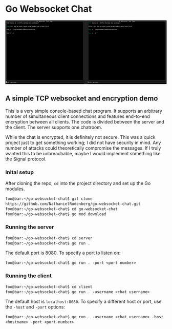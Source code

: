 # Go Websocket Chat

![alt text](preview.png)

## A simple TCP websocket and encryption demo

This is a very simple console-based chat program. It supports an arbitrary number of simultaneous client connections and features end-to-end encryption between all clients. The code is divided between the server and the client. The server supports one chatroom.

While the chat is encrypted, it is definitely not secure. This was a quick project just to get something working; I did not have security in mind. Any number of attacks could theoretically compromise the messages. If I truly wanted this to be unbreachable, maybe I would implement something like the Signal protocol.


### Inital setup
After cloning the repo, `cd` into the project directory and set up the Go modules.
```console
foo@bar:~/go-websocket-chat$ git clone https://github.com/NathanielRudenberg/go-websocket-chat.git
foo@bar:~/go-websocket-chat$ cd go-websocket-chat
foo@bar:~/go-websocket-chat$ go mod download
```

### Running the server
```console
foo@bar:~/go-websocket-chat$ cd server
foo@bar:~/go-websocket-chat$ go run .
```
The default port is 8080. To specify a port to listen on:
```console
foo@bar:~/go-websocket-chat$ go run . -port <port number>
```

### Running the client
```console
foo@bar:~/go-websocket-chat$ cd client
foo@bar:~/go-websocket-chat$ go run . -username <chat username>
```
The default host is `localhost:8080`. To specify a different host or port, use the `-host` and `-port` options:
```console
foo@bar:~/go-websocket-chat$ go run . -username <chat username> -host <hostname> -port <port-number>
```